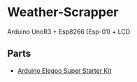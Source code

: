 # Weather-Scrapper
Arduino UnoR3 + Esp8266 (Esp-01) + LCD 

## Parts

* [Arduino Elegoo Super Starter Kit]("https://www.amazon.ca/Elegoo-Project-Starter-Tutorial-Arduino/dp/B01D8KOZF4/ref=sr_1_1_sspa?dchild=1&keywords=arduino&qid=1603991079&s=electronics&sr=1-1-spons&psc=1&spLa=ZW5jcnlwdGVkUXVhbGlmaWVyPUEyNTlMVTJPSjZBUklUJmVuY3J5cHRlZElkPUEwNDYwNTY1MVhHMUM4TklJS1NIJmVuY3J5cHRlZEFkSWQ9QTA5MTU0MDIyTlVaRkYwNUZNRFY1JndpZGdldE5hbWU9c3BfYXRmJmFjdGlvbj1jbGlja1JlZGlyZWN0JmRvTm90TG9nQ2xpY2s9dHJ1ZQ==")

